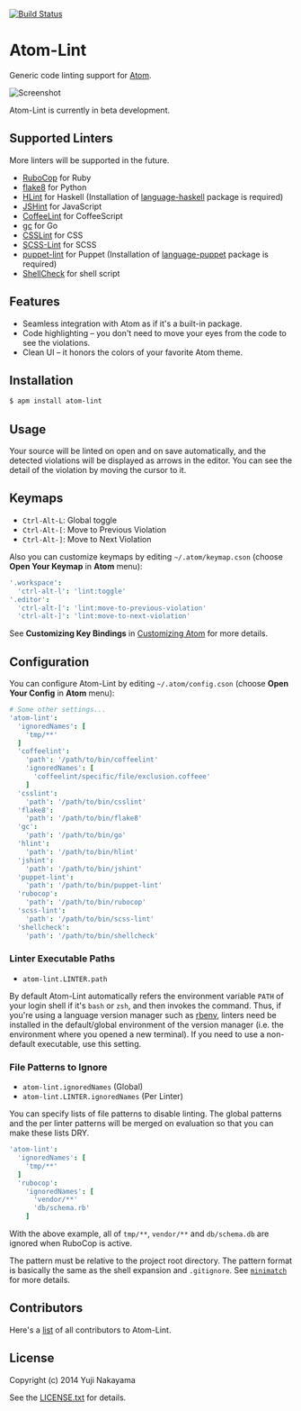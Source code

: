 [![Build Status](https://travis-ci.org/yujinakayama/atom-lint.svg?branch=master)](https://travis-ci.org/yujinakayama/atom-lint)

# Atom-Lint

Generic code linting support for [Atom](https://atom.io).

![Screenshot](https://f.cloud.github.com/assets/83656/2501468/8a57096a-b36c-11e3-9242-7ba4becc2870.png)

Atom-Lint is currently in beta development.

## Supported Linters

More linters will be supported in the future.

* [RuboCop](https://github.com/bbatsov/rubocop) for Ruby
* [flake8](https://flake8.readthedocs.org/) for Python
* [HLint](http://community.haskell.org/~ndm/hlint/) for Haskell
  (Installation of [language-haskell](https://atom.io/packages/language-haskell) package is required)
* [JSHint](http://www.jshint.com/docs/) for JavaScript
* [CoffeeLint](http://www.coffeelint.org/) for CoffeeScript
* [gc](http://golang.org/cmd/gc/) for Go
* [CSSLint](https://github.com/stubbornella/csslint) for CSS
* [SCSS-Lint](https://github.com/causes/scss-lint) for SCSS
* [puppet-lint](http://puppet-lint.com) for Puppet
  (Installation of [language-puppet](https://atom.io/packages/language-puppet) package is required)
* [ShellCheck](https://github.com/koalaman/shellcheck) for shell script

## Features

* Seamless integration with Atom as if it's a built-in package.
* Code highlighting – you don't need to move your eyes from the code to see the violations.
* Clean UI – it honors the colors of your favorite Atom theme.

## Installation

```bash
$ apm install atom-lint
```

## Usage

Your source will be linted on open and on save automatically,
and the detected violations will be displayed as arrows in the editor.
You can see the detail of the violation by moving the cursor to it.

## Keymaps

* `Ctrl-Alt-L`: Global toggle
* `Ctrl-Alt-[`: Move to Previous Violation
* `Ctrl-Alt-]`: Move to Next Violation

Also you can customize keymaps by editing `~/.atom/keymap.cson` (choose **Open Your Keymap** in **Atom** menu):

```cson
'.workspace':
  'ctrl-alt-l': 'lint:toggle'
'.editor':
  'ctrl-alt-[': 'lint:move-to-previous-violation'
  'ctrl-alt-]': 'lint:move-to-next-violation'
```

See **Customizing Key Bindings** in [Customizing Atom](https://atom.io/docs/latest/customizing-atom) for more details.

## Configuration

You can configure Atom-Lint by editing `~/.atom/config.cson` (choose **Open Your Config** in **Atom** menu):

```cson
# Some other settings...
'atom-lint':
  'ignoredNames': [
    'tmp/**'
  ]
  'coffeelint':
    'path': '/path/to/bin/coffeelint'
    'ignoredNames': [
      'coffeelint/specific/file/exclusion.coffeee'
    ]
  'csslint':
    'path': '/path/to/bin/csslint'
  'flake8':
    'path': '/path/to/bin/flake8'
  'gc':
    'path': '/path/to/bin/go'
  'hlint':
    'path': '/path/to/bin/hlint'
  'jshint':
    'path': '/path/to/bin/jshint'
  'puppet-lint':
    'path': '/path/to/bin/puppet-lint'
  'rubocop':
    'path': '/path/to/bin/rubocop'
  'scss-lint':
    'path': '/path/to/bin/scss-lint'
  'shellcheck':
    'path': '/path/to/bin/shellcheck'
```

### Linter Executable Paths

* `atom-lint.LINTER.path`

By default Atom-Lint automatically refers the environment variable `PATH` of your login shell
if it's `bash` or `zsh`, and then invokes the command.
Thus, if you're using a language version manager such as [rbenv](https://github.com/sstephenson/rbenv),
linters need be installed in the default/global environment of the version manager
(i.e. the environment where you opened a new terminal).
If you need to use a non-default executable, use this setting.

### File Patterns to Ignore

* `atom-lint.ignoredNames` (Global)
* `atom-lint.LINTER.ignoredNames` (Per Linter)

You can specify lists of file patterns to disable linting.
The global patterns and the per linter patterns will be merged on evaluation
so that you can make these lists DRY.

```cson
'atom-lint':
  'ignoredNames': [
    'tmp/**'
  ]
  'rubocop':
    'ignoredNames': [
      'vendor/**'
      'db/schema.rb'
    ]
```

With the above example, all of `tmp/**`, `vendor/**` and `db/schema.db` are ignored when RuboCop is active.

The pattern must be relative to the project root directory.
The pattern format is basically the same as the shell expansion and `.gitignore`.
See [`minimatch`](https://github.com/isaacs/minimatch) for more details.

## Contributors

Here's a [list](https://github.com/yujinakayama/atom-lint/graphs/contributors) of all contributors to Atom-Lint.

## License

Copyright (c) 2014 Yuji Nakayama

See the [LICENSE.txt](LICENSE.txt) for details.
